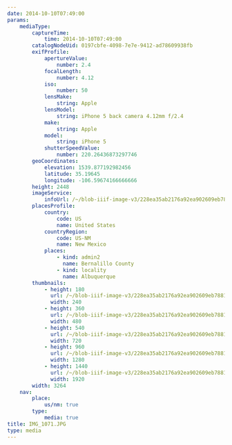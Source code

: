 ```yaml
---
date: 2014-10-10T07:49:00
params:
    mediaType:
        captureTime:
            time: 2014-10-10T07:49:00
        catalogNodeUid: 0197cbfe-4098-7e7e-9412-ad78609938fb
        exifProfile:
            apertureValue:
                number: 2.4
            focalLength:
                number: 4.12
            iso:
                number: 50
            lensMake:
                string: Apple
            lensModel:
                string: iPhone 5 back camera 4.12mm f/2.4
            make:
                string: Apple
            model:
                string: iPhone 5
            shutterSpeedValue:
                number: 220.26436873297746
        geoCoordinates:
            elevation: 1539.877192982456
            latitude: 35.19645
            longitude: -106.59674166666666
        height: 2448
        imageService:
            infoUrl: /~/blob-iiif-image-v3/228ea35ab2176a92ea902609eb7881838f44bad499b0b8d4ff57124c4fd7c79b/info.json
        placesProfile:
            country:
                code: US
                name: United States
            countryRegion:
                code: US-NM
                name: New Mexico
            places:
                - kind: admin2
                  name: Bernalillo County
                - kind: locality
                  name: Albuquerque
        thumbnails:
            - height: 180
              url: /~/blob-iiif-image-v3/228ea35ab2176a92ea902609eb7881838f44bad499b0b8d4ff57124c4fd7c79b/full/240%2C180/0/default.jpg
              width: 240
            - height: 360
              url: /~/blob-iiif-image-v3/228ea35ab2176a92ea902609eb7881838f44bad499b0b8d4ff57124c4fd7c79b/full/480%2C360/0/default.jpg
              width: 480
            - height: 540
              url: /~/blob-iiif-image-v3/228ea35ab2176a92ea902609eb7881838f44bad499b0b8d4ff57124c4fd7c79b/full/720%2C540/0/default.jpg
              width: 720
            - height: 960
              url: /~/blob-iiif-image-v3/228ea35ab2176a92ea902609eb7881838f44bad499b0b8d4ff57124c4fd7c79b/full/1280%2C960/0/default.jpg
              width: 1280
            - height: 1440
              url: /~/blob-iiif-image-v3/228ea35ab2176a92ea902609eb7881838f44bad499b0b8d4ff57124c4fd7c79b/full/1920%2C1440/0/default.jpg
              width: 1920
        width: 3264
    nav:
        place:
            us/nm: true
        type:
            media: true
title: IMG_1071.JPG
type: media
---
```


